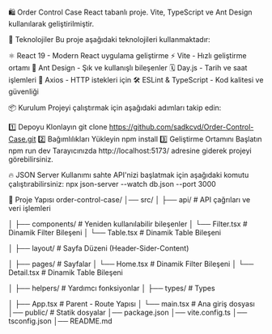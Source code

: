 🛍️ Order Control Case
React tabanlı proje. Vite, TypeScript ve Ant Design kullanılarak geliştirilmiştir.

🚀 Teknolojiler
Bu proje aşağıdaki teknolojileri kullanmaktadır:

⚛ React 19 - Modern React uygulama geliştirme
⚡ Vite - Hızlı geliştirme ortamı
🎨 Ant Design - Şık ve kullanışlı bileşenler
🗓 Day.js - Tarih ve saat işlemleri
🔌 Axios - HTTP istekleri için
🛠 ESLint & TypeScript - Kod kalitesi ve güvenliği

📦 Kurulum
Projeyi çalıştırmak için aşağıdaki adımları takip edin:

1️⃣ Depoyu Klonlayın
git clone https://github.com/sadkcvd/Order-Control-Case.git
2️⃣ Bağımlılıkları Yükleyin
npm install
3️⃣ Geliştirme Ortamını Başlatın
npm run dev
Tarayıcınızda http://localhost:5173/ adresine giderek projeyi görebilirsiniz.

🔥 JSON Server Kullanımı
sahte API'nizi başlatmak için aşağıdaki komutu çalıştırabilirsiniz:
npx json-server --watch db.json --port 3000

📜 Proje Yapısı
order-control-case/
│── src/
│   ├── api/     # API çağrıları ve veri işlemleri

│   ├── components/   # Yeniden kullanılabilir bileşenler
│   └── Filter.tsx    # Dinamik Filter Bileşeni
│   └── Table.tsx     # Dinamik Table Bileşeni

│   ├── layout/       # Sayfa Düzeni (Header-Sider-Content)

│   ├── pages/        # Sayfalar
│   └── Home.tsx      # Dinamik Filter Bileşeni
│   └── Detail.tsx    # Dinamik Table Bileşeni

│   ├── helpers/      # Yardımcı fonksiyonlar
│   ├── types/        # Types

│   ├── App.tsx       # Parent - Route Yapısı
│   └── main.tsx      # Ana giriş dosyası
│── public/           # Statik dosyalar
│── package.json
│── vite.config.ts
│── tsconfig.json
│── README.md
